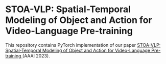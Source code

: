 # STOA-VLP: Spatial-Temporal Modeling of Object and Action for Video-Language Pre-training
This repository contains PyTorch implementation of our paper [STOA-VLP: Spatial-Temporal Modeling of Object and Action for Video-Language Pre-training
](https://arxiv.org/abs/2302.09736) (AAAI 2023).
